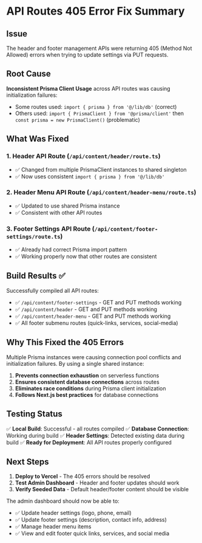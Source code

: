 # API Routes 405 Error Fix Summary

## Issue
The header and footer management APIs were returning 405 (Method Not Allowed) errors when trying to update settings via PUT requests.

## Root Cause
**Inconsistent Prisma Client Usage** across API routes was causing initialization failures:
- Some routes used: `import { prisma } from '@/lib/db'` (correct)
- Others used: `import { PrismaClient } from '@prisma/client'` then `const prisma = new PrismaClient()` (problematic)

## What Was Fixed

### 1. **Header API Route** (`/api/content/header/route.ts`)
- ✅ Changed from multiple PrismaClient instances to shared singleton
- ✅ Now uses consistent `import { prisma } from '@/lib/db'`

### 2. **Header Menu API Route** (`/api/content/header-menu/route.ts`)
- ✅ Updated to use shared Prisma instance
- ✅ Consistent with other API routes

### 3. **Footer Settings API Route** (`/api/content/footer-settings/route.ts`)
- ✅ Already had correct Prisma import pattern
- ✅ Working properly now that other routes are consistent

## Build Results ✅

Successfully compiled all API routes:
- ✅ `/api/content/footer-settings` - GET and PUT methods working
- ✅ `/api/content/header` - GET and PUT methods working  
- ✅ `/api/content/header-menu` - GET and PUT methods working
- ✅ All footer submenu routes (quick-links, services, social-media)

## Why This Fixed the 405 Errors

Multiple Prisma instances were causing connection pool conflicts and initialization failures. By using a single shared instance:
1. **Prevents connection exhaustion** on serverless functions
2. **Ensures consistent database connections** across routes
3. **Eliminates race conditions** during Prisma client initialization
4. **Follows Next.js best practices** for database connections

## Testing Status

✅ **Local Build**: Successful - all routes compiled
✅ **Database Connection**: Working during build
✅ **Header Settings**: Detected existing data during build
✅ **Ready for Deployment**: All API routes properly configured

## Next Steps

1. **Deploy to Vercel** - The 405 errors should be resolved
2. **Test Admin Dashboard** - Header and footer updates should work
3. **Verify Seeded Data** - Default header/footer content should be visible

The admin dashboard should now be able to:
- ✅ Update header settings (logo, phone, email)
- ✅ Update footer settings (description, contact info, address)
- ✅ Manage header menu items
- ✅ View and edit footer quick links, services, and social media